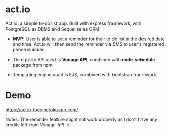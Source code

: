 # act.io
Act.io, a simple to-do list app. Built with express framework, with PostgreSQL as DBMS and Sequelize as ORM.

- **MVP**: User is able to set a reminder for their to do list in the desired date and time. Act.io will then send the reminder via SMS to user's registered phone number.

- Third party API used is **Vonage API**, combined with **node-schedule** package from npm.
- Templating engine used is EJS, combined with bootstrap framework.

# Demo
https://actio-todo.herokuapp.com/

Notes: The reminder feature might not work properly as I don't have any credits left from Vonage API. :(
